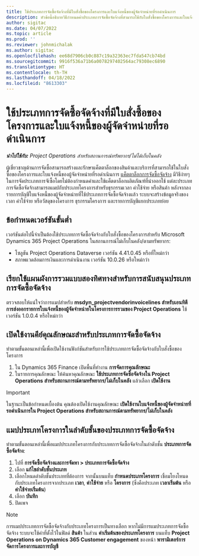 ```yaml
---
title: ใช้ประเภทการจัดซื้อจัดจ้างที่มีใบสั่งซื้อของโครงการและใบแจ้งหนี้ของผู้จัดจำหน่ายที่รอดำเนินการ
description: หัวข้อนี้อธิบายวิธีกำหนดค่าประเภทการจัดซื้อจัดจ้างที่สามารถใช้กับใบสั่งซื้อของโครงการและใบแจ้งหนี้ของผู้จัดจำหน่ายที่รอดำเนินการ
author: sigitac
ms.date: 04/07/2022
ms.topic: article
ms.prod: ''
ms.reviewer: johnmichalak
ms.author: sigitac
ms.openlocfilehash: ee68d7906cb0c887c19a32363ec7fda547cb74bd
ms.sourcegitcommit: 9916f536a71b6a0078297402564ac79308ec6890
ms.translationtype: HT
ms.contentlocale: th-TH
ms.lasthandoff: 04/18/2022
ms.locfileid: "8613303"
---
```

# <a name="use-procurement-categories-with-project-purchase-orders-and-pending-vendor-invoices"></a>ใช้ประเภทการจัดซื้อจัดจ้างที่มีใบสั่งซื้อของโครงการและใบแจ้งหนี้ของผู้จัดจำหน่ายที่รอดำเนินการ

_**นำไปใช้กับ:** Project Operations สำหรับสถานการณ์ทรัพยากร/ไม่ได้เก็บในคลัง_

ผู้เชี่ยวชาญด้านการจัดซื้อสามารถสร้างและรักษาแค็ตตาล็อกของสินค้าและบริการที่สามารถใช้ในใบสั่งซื้อของโครงการและใบแจ้งหนี้ของผู้จัดจำหน่ายที่รอดำเนินการ [แค็ตตาล็อกการจัดซื้อจัดจ้าง](/dynamics365/supply-chain/procurement/procurement-catalogs) มีวิธีง่ายๆ ในการจัดประเภทการจัเซื้อโดยไม่ต้องกำหนดค่าและใช้แค็ตตาล็อกผลิตภัณฑ์ที่นำออกใช้ แต่ละประเภทการจัดซื้อจัดจ้างสามารถแมปกับประเภทโครงการสำหรับธุรกรรมเวลา ค่าใช้จ่าย หรือสินค้า หลังจากลงรายการบัญชีใบแจ้งหนี้ของผู้จัดจำหน่ายที่ใช้ประเภทการจัดซื้อจัดจ้างแล้ว ระบบจะสร้างข้อมูลจริงของเวลา ค่าใช้จ่าย หรือวัสดุของโครงการ ธุรกรรมโครงการ และรายการบัญชีแยกประเภทย่อย

## <a name="minimum-version-requirements"></a>ข้อกำหนดเวอร์ชันขั้นต่ำ

เวอร์ชันต่อไปนี้จำเป็นต้องใช้ประเภทการจัดซื้อจัดจ้างกับใบสั่งซื้อของโครงการสำหรับ Microsoft Dynamics 365 Project Operations ในสถานการณ์ไม่เก็บในคลัง/ตามทรัพยากร:

- โซลูชัน Project Operations Dataverse เวอร์ชัน 4.41.0.45 หรือที่ใหม่กว่า
- สภาพแวดล้อมการเงินและการดำเนินงาน เวอร์ชัน 10.0.26 หรือใหม่กว่า

## <a name="run-dual-write-maps-for-procurement-category-support"></a>เรียกใช้แผนผังการรวมแบบสองทิศทางสำหรับการสนับสนุนประเภทการจัดซื้อจัดจ้าง

ตรวจสอบให้แน่ใจว่าการแมปสำหรับ **msdyn\_projectvendorinvoicelines สำหรับเอนทิตีการส่งออกรายการใบแจ้งหนี้ของผู้จัดจำหน่ายในโครงการการรวมของ Project Operations** ใช้เวอร์ชัน 1.0.0.4 หรือใหม่กว่า

## <a name="enable-the-feature-key-for-procurement-categories"></a>เปิดใช้งานคีย์คุณลักษณะสำหรับประเภทการจัดซื้อจัดจ้าง

ทำตามขั้นตอนเหล่านี้เพื่อเปิดใช้งานฟังก์ชันสำหรับการใช้ประเภทการจัดซื้อจัดจ้างกับใบสั่งซื้อของโครงการ

1. ใน Dynamics 365 Finance เปิดพื้นที่ทำงาน **การจัดการคุณลักษณะ**
1. ในรายการคุณลักษณะ ให้ค้นหาคุณลักษณะ **ใช้ประเภทการจัดซื้อจัดจ้างใน Project Operations สำหรับสถานการณ์ตามทรัพยากร/ไม่เก็บในคลัง** แล้วเลือก **เปิดใช้งาน**

> [!IMPORTANT]
> ในฐานะเป็นข้อกำหนดเบื้องต้น คุณต้องเปิดใช้งานคุณลักษณะ **เปิดใช้งานใบแจ้งหนี้ของผู้จัดจำหน่ายที่รอดำเนินการใน Project Operations สำหรับสถานการณ์ตามทรัพยากร/ไม่เก็บในคลัง**

## <a name="map-project-categories-in-the-procurement-category-hierarchy"></a>แมปประเภทโครงการในลำดับชั้นของประเภทการจัดซื้อจัดจ้าง

ทำตามขั้นตอนเหล่านี้เพื่อแมปประเภทโครงการกับประเภทการจัดซื้อจัดจ้างในลำดับชั้น **ประเภทการจัดซื้อจัดจ้าง**:

1. ไปที่ **การจัดซื้อจัดจ้างและการจัดหา \> ประเภทการจัดซื้อจัดจ้าง**
1. เลือก **แก้ไขลำดับชั้นประเภท**
1. เลือกโหนดลำดับชั้นประเภทที่ต้องการ จากนั้นบนแท็บ **กำหนดประเภทโครงการ** เชื่อมโยงโหนดกับประเภทโครงการจากประเภท **เวลา**, **ค่าใช้จ่าย** หรือ **โครงการ** (ซึ่งคือประเภท **เวลาเริ่มต้น** หรือ **ค่าใช้จ่ายเริ่มต้น**)
1. เลือก **บันทึก**
1. ปิดเพจ

> [!NOTE]
> การแมปประเภทการจัดซื้อจัดจ้างกับประเภทโครงการเป็นทางเลือก หากไม่มีการแมประเภทการจัดซื้อจัดจ้าง ระบบจะใช้ค่าที่ตั้งไว้ในฟิลด์ **สินค้า** ในส่วน **ค่าเริ่มต้นของประเภทโครงการ** บนแท็บ **Project Operations on Dynamics 365 Customer engagement** ของหน้า **พารามิเตอร์การจัดการโครงการและการบัญชี**
